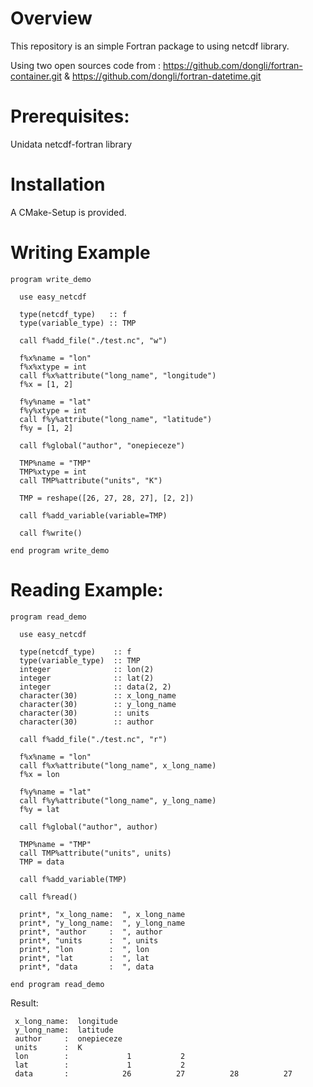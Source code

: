 # Overview
This repository is an simple Fortran package to using netcdf library.

Using two open sources code from : https://github.com/dongli/fortran-container.git
                                 & https://github.com/dongli/fortran-datetime.git

# Prerequisites:
Unidata netcdf-fortran library

# Installation
A CMake-Setup is provided.

# Writing Example
```
program write_demo

  use easy_netcdf

  type(netcdf_type)   :: f
  type(variable_type) :: TMP

  call f%add_file("./test.nc", "w")

  f%x%name = "lon"
  f%x%xtype = int
  call f%x%attribute("long_name", "longitude")
  f%x = [1, 2]

  f%y%name = "lat"
  f%y%xtype = int
  call f%y%attribute("long_name", "latitude")
  f%y = [1, 2]

  call f%global("author", "onepieceze")

  TMP%name = "TMP"
  TMP%xtype = int
  call TMP%attribute("units", "K")

  TMP = reshape([26, 27, 28, 27], [2, 2])

  call f%add_variable(variable=TMP)

  call f%write()

end program write_demo
```

# Reading Example:
```
program read_demo

  use easy_netcdf

  type(netcdf_type)    :: f
  type(variable_type)  :: TMP
  integer              :: lon(2)
  integer              :: lat(2)
  integer              :: data(2, 2)
  character(30)        :: x_long_name
  character(30)        :: y_long_name
  character(30)        :: units
  character(30)        :: author

  call f%add_file("./test.nc", "r")

  f%x%name = "lon"
  call f%x%attribute("long_name", x_long_name)
  f%x = lon

  f%y%name = "lat"
  call f%y%attribute("long_name", y_long_name)
  f%y = lat

  call f%global("author", author)

  TMP%name = "TMP"
  call TMP%attribute("units", units)
  TMP = data

  call f%add_variable(TMP)

  call f%read()

  print*, "x_long_name:  ", x_long_name
  print*, "y_long_name:  ", y_long_name
  print*, "author     :  ", author
  print*, "units      :  ", units
  print*, "lon        :  ", lon
  print*, "lat        :  ", lat
  print*, "data       :  ", data

end program read_demo
```
Result:
```
 x_long_name:  longitude                     
 y_long_name:  latitude                      
 author     :  onepieceze                    
 units      :  K                             
 lon        :             1           2
 lat        :             1           2
 data       :            26          27          28          27
```
